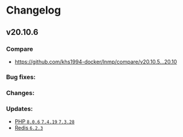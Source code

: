 # Changelog

## v20.10.6

### Compare

* https://github.com/khs1994-docker/lnmp/compare/v20.10.5...20.10

### Bug fixes:

### Changes:

### Updates:

* [PHP `8.0.6` `7.4.19` `7.3.28`](https://www.php.net/ChangeLog-8.php#8.0.6)
* [Redis `6.2.3`](https://raw.githubusercontent.com/redis/redis/6.2/00-RELEASENOTES)
